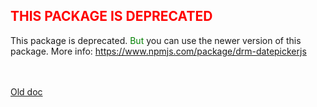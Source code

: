 ## <span style="color:red">THIS PACKAGE IS DEPRECATED</span>

This package is deprecated. <span style="color:green">But</span> you can use the newer version of this package. More info: https://www.npmjs.com/package/drm-datepickerjs

<br><br>
[Old doc](./README-OLD.md)